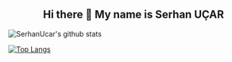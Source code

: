 ### <h2 align="center">  Hi there 👋 My name is Serhan UÇAR   </h2>

![SerhanUcar's github stats](https://github-readme-stats.vercel.app/api?username=SerhanUcar&show_icons=true&theme=tokyonight&hide=contribs,prs,issues&)

[![Top Langs](https://github-readme-stats.vercel.app/api/top-langs/?username=SerhanUcar&theme=tokyonight)](https://github.com/SerhanUcar/github-readme-stats)





<!--
**SerhanUcar/SerhanUcar** is a ✨ _special_ ✨ repository because its `README.md` (this file) appears on your GitHub profile.

Here are some ideas to get you started:

- 🔭 I’m currently working on ...
- 🌱 I’m currently learning ...
- 👯 I’m looking to collaborate on ...
- 🤔 I’m looking for help with ...
- 💬 Ask me about ...
- 📫 How to reach me: ...
- 😄 Pronouns: ...
- ⚡ Fun fact: ...
-->
